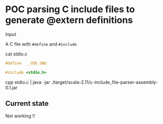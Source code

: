 POC parsing C include files to generate @extern definitions
===========================================================

Input

A C file with `#define` and `#include`

cat stdio.c

```C
#define  __USE_GNU

#include <stdio.h>

```

cpp stdio.c | java -jar ./target/scala-2.11/c-include_file-parser-assembly-0.1.jar


Current state
-------------

Not working !!

